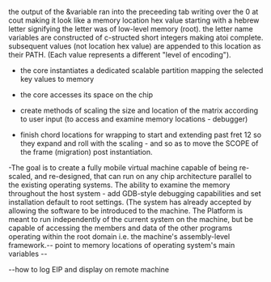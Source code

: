 the output of the &variable ran into the preceeding tab writing over the 0 at cout making it look like a memory location hex value starting with a hebrew letter signifying the letter was of low-level memory (root). 
the letter name variables are constructed of c-structed short integers making atoi complete.
subsequent values (not location hex value) are appended to this location as their PATH. (Each value represents a different "level of encoding").

- the core instantiates a dedicated scalable partition mapping the selected key values to memory
- the core accesses its space on the chip
- create methods of scaling the size and location of the matrix according to user input (to access and examine memory locations - debugger)

- finish chord locations for wrapping to start and extending past fret 12 so they expand and roll with the scaling - and so as to move the SCOPE of the frame (migration) post instantiation. 

-The goal is to create a fully mobile virtual machine capable of being re-scaled, and re-designed, that can run on any chip architecture parallel to the existing operating systems. The ability to examine the memory throughout the host system - add GDB-style debugging capabilities and set installation default to root settings. (The system has already accepted by allowing the software to be introduced to the machine. The Platform is meant to run independently of the current system on the machine, but be capable of accessing the members and data of the other programs operating within the root domain i.e. the machine's assembly-level framework.-- point to memory locations of operating system's main variables -- 


--how to log EIP and display on remote machine